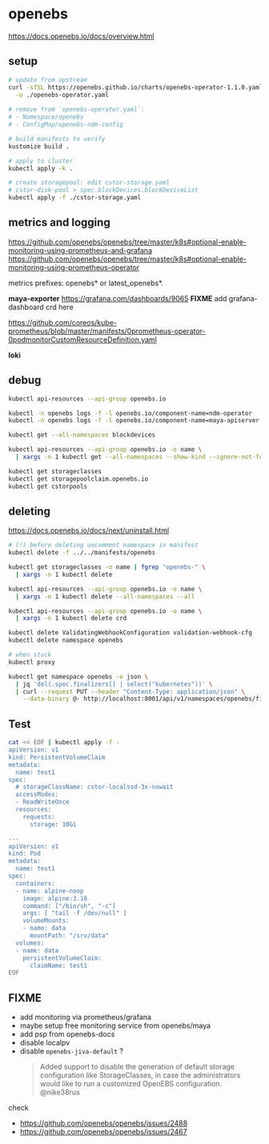 # openebs

https://docs.openebs.io/docs/overview.html


## setup

```bash
# update from upstream
curl -sfSL https://openebs.github.io/charts/openebs-operator-1.1.0.yaml \
  -o ./openebs-operator.yaml
  
# remove from `openebs-operator.yaml`:
# - Namespace/openebs
# - ConfigMap/openebs-ndm-config

# build manifests to verify
kustomize build .

# apply to cluster
kubectl apply -k .

# create storagepool: edit cstor-storage.yaml
# cstor-disk-pool > spec.blockDevices.blockDeviceList
kubectl apply -f ./cstor-storage.yaml
```

## metrics and logging

https://github.com/openebs/openebs/tree/master/k8s#optional-enable-monitoring-using-prometheus-and-grafana
https://github.com/openebs/openebs/tree/master/k8s#optional-enable-monitoring-using-prometheus-operator

metrics prefixes:
  openebs* or latest_openebs*.

**maya-exporter**
https://grafana.com/dashboards/9065
**FIXME** add grafana-dashboard crd here

https://github.com/coreos/kube-prometheus/blob/master/manifests/0prometheus-operator-0podmonitorCustomResourceDefinition.yaml


**loki**



## debug

```bash
kubectl api-resources --api-group openebs.io

kubectl -n openebs logs -f -l openebs.io/component-name=ndm-operator
kubectl -n openebs logs -f -l openebs.io/component-name=maya-apiserver

kubectl get --all-namespaces blockdevices

kubectl api-resources --api-group openebs.io -o name \
  | xargs -n 1 kubectl get --all-namespaces --show-kind --ignore-not-found

kubectl get storageclasses
kubectl get storagepoolclaim.openebs.io
kubectl get cstorpools
```


## deleting

https://docs.openebs.io/docs/next/uninstall.html

```bash
# (!) before deleting uncomment namespace in manifest
kubectl delete -f ../../manifests/openebs

kubectl get storageclasses -o name | fgrep "openebs-" \
  | xargs -n 1 kubectl delete

kubectl api-resources --api-group openebs.io -o name \
  | xargs -n 1 kubectl delete --all-namespaces --all

kubectl api-resources --api-group openebs.io -o name \
  | xargs -n 1 kubectl delete crd

kubectl delete ValidatingWebhookConfiguration validation-webhook-cfg
kubectl delete namespace openebs

# when stuck
kubectl proxy

kubectl get namespace openebs -o json \
  | jq 'del(.spec.finalizers[] | select("kubernetes"))' \
  | curl --request PUT --header "Content-Type: application/json" \
    --data-binary @- http://localhost:8001/api/v1/namespaces/openebs/finalize
```


## Test

```bash
cat << EOF | kubectl apply -f -
apiVersion: v1
kind: PersistentVolumeClaim
metadata:
  name: test1
spec:
  # storageClassName: cstor-localssd-3x-nowait
  accessModes:
  - ReadWriteOnce
  resources:
    requests:
      storage: 10Gi

---
apiVersion: v1
kind: Pod
metadata:
  name: test1
spec:
  containers:
  - name: alpine-noop
    image: alpine:3.10
    command: ["/bin/sh", "-c"]
    args: [ "tail -f /dev/null" ]
    volumeMounts:
    - name: data
      mountPath: "/srv/data"
  volumes:
  - name: data
    persistentVolumeClaim:
      claimName: test1
EOF
```


## FIXME
- add monitoring via prometheus/grafana
- maybe setup free monitoring service from openebs/maya
- add psp from openebs-docs
- disable localpv
- disable `openebs-jiva-default` ?
    > Added support to disable the generation of default storage configuration like StorageClasses, in case the administrators would like to run a customized OpenEBS configuration. @nike38rus

check
- https://github.com/openebs/openebs/issues/2488
- https://github.com/openebs/openebs/issues/2467
